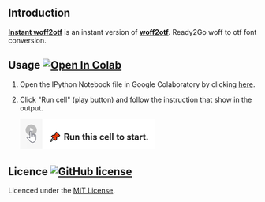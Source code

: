 ## Introduction

[**Instant woff2otf**](https://minormole.github.io/instant_woff2otf) is an instant version of [**woff2otf**](https://github.com/hanikesn/woff2otf). Ready2Go woff to otf font conversion.

## Usage [![Open In Colab](https://colab.research.google.com/assets/colab-badge.svg)](https://colab.research.google.com/github/MinorMole/instant_woff2otf/blob/master/Instant_woff2otf.ipynb)

1. Open the IPython Notebook file in Google Colaboratory by clicking [here](https://colab.research.google.com/github/MinorMole/instant_woff2otf/blob/master/Instant_woff2otf.ipynb).

2. Click "Run cell" (play button) and follow the instruction that show in the output.

    <img width="274" src="https://github.com/MinorMole/instant_woff2otf/raw/master/docs/01.png">

## Licence [![GitHub license](https://img.shields.io/github/license/MinorMole/RcloneLab.svg)](https://github.com/MinorMole/instant_woff2otf/blob/master/LICENSE)

Licenced under the [MIT License](https://github.com/MinorMole/instant_woff2otf/blob/master/LICENSE).
